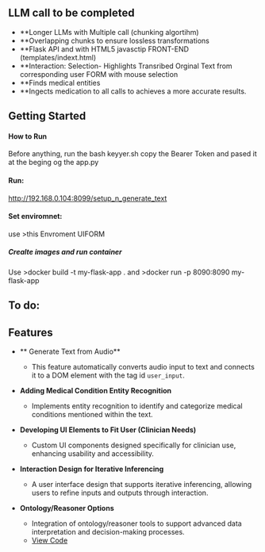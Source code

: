 ## LLM call to be completed


- **Longer LLMs with Multiple call (chunking algortihm) 
- **Overlapping chunks to ensure lossless transformations
- **Flask API and with HTML5 javasctip FRONT-END (templates/indext.html)
- **Interaction: Selection-  Highlights Transribed Orginal Text from corresponding user FORM with mouse selection
- **Finds medical entities
- **Ingects medication to all calls to achieves a more accurate results.



## Getting Started

#### How to Run


Before anything, run the bash keyyer.sh copy the Bearer Token and pased it at the beging og the app.py 


#### Run:
http://192.168.0.104:8099/setup_n_generate_text

#### Set enviromnet:
use >this Envroment UIFORM



##### Crealte images and run  container
Use >docker build -t my-flask-app .
and >docker run -p 8090:8090 my-flask-app

## To do:


## Features

- ** Generate Text from Audio**
  - This feature automatically converts audio input to text and connects it to a DOM element with the tag id `user_input`.

- **Adding Medical Condition Entity Recognition**
  - Implements entity recognition to identify and categorize medical conditions mentioned within the text.

- **Developing UI Elements to Fit User (Clinician Needs)**
  - Custom UI components designed specifically for clinician use, enhancing usability and accessibility.

- **Interaction Design for Iterative Inferencing**
  - A user interface design that supports iterative inferencing, allowing users to refine inputs and outputs through interaction.

- **Ontology/Reasoner Options**
  - Integration of ontology/reasoner tools to support advanced data interpretation and decision-making processes.
  - [View Code](./path/to/ontology/reasoner/code)





